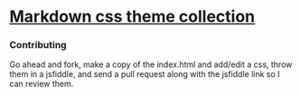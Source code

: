 # [Markdown css theme collection](http://jasonm23.github.com/markdown-css-themes)

### Contributing

Go ahead and fork, make a copy of the index.html and add/edit a css,
throw them in a jsfiddle, and send a pull request along with the
jsfiddle link so I can review them.
